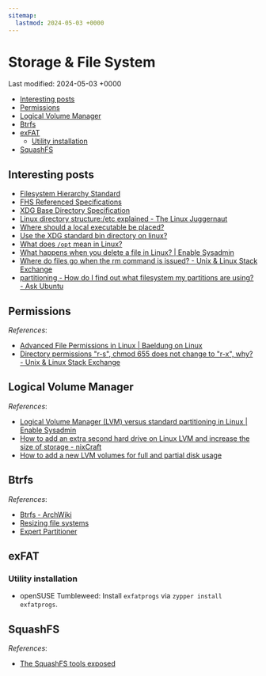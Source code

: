 ```yaml
---
sitemap:
  lastmod: 2024-05-03 +0000
---
```


# Storage & File System

Last modified: 2024-05-03 +0000

- [Interesting posts](#interesting-posts)
- [Permissions](#permissions)
- [Logical Volume Manager](#logical-volume-manager)
- [Btrfs](#btrfs)
- [exFAT](#exfat)
  - [Utility installation](#utility-installation)
- [SquashFS](#squashfs)

## Interesting posts

- [Filesystem Hierarchy Standard](https://www.linuxbase.org/betaspecs/fhs/fhs/index.html)
- [FHS Referenced Specifications](https://refspecs.linuxfoundation.org/fhs.shtml)
- [XDG Base Directory Specification](https://specifications.freedesktop.org/basedir-spec/basedir-spec-latest.html)
- [Linux directory structure:/etc explained - The Linux Juggernaut](https://www.linuxnix.com/linux-directory-structure-explainedetc-folder/)
- [Where should a local executable be placed?](https://unix.stackexchange.com/questions/36871/where-should-a-local-executable-be-placed)
- [Use the XDG standard bin directory on linux?](https://github.com/JuliaLang/juliaup/issues/247)
- [What does `/opt` mean in Linux?](https://www.baeldung.com/linux/opt-directory)
- [What happens when you delete a file in Linux? \| Enable Sysadmin](https://www.redhat.com/sysadmin/linux-delete-file-rm)
- [Where do files go when the rm command is issued? - Unix & Linux Stack Exchange](https://unix.stackexchange.com/questions/10883/where-do-files-go-when-the-rm-command-is-issued)
- [partitioning - How do I find out what filesystem my partitions are using? - Ask Ubuntu](https://askubuntu.com/questions/309047/how-do-i-find-out-what-filesystem-my-partitions-are-using)

## Permissions

*References*:

- [Advanced File Permissions in Linux \| Baeldung on Linux](https://www.baeldung.com/linux/advanced-file-permissions)
- [Directory permissions "r-s", chmod 655 does not change to "r-x", why? - Unix & Linux Stack Exchange](https://unix.stackexchange.com/questions/263342/directory-permissions-r-s-chmod-655-does-not-change-to-r-x-why)

## Logical Volume Manager

*References*:

- [Logical Volume Manager (LVM) versus standard partitioning in Linux \| Enable Sysadmin](https://www.redhat.com/sysadmin/lvm-vs-partitioning)
- [How to add an extra second hard drive on Linux LVM and increase the size of storage - nixCraft](https://www.cyberciti.biz/faq/howto-add-disk-to-lvm-volume-on-linux-to-increase-size-of-pool/)
- [How to add a new LVM volumes for full and partial disk usage](https://www.techrepublic.com/article/how-to-new-lvm-volumes/)

## Btrfs

*References*:

- [Btrfs - ArchWiki](https://wiki.archlinux.org/title/Btrfs)
- [Resizing file systems](https://documentation.suse.com/sles/15-SP4/html/SLES-all/cha-resize-fs.html)
- [Expert Partitioner](https://documentation.suse.com/sles/15-SP4/html/SLES-all/cha-expert-partitioner.html)

## exFAT

### Utility installation

- openSUSE Tumbleweed: Install `exfatprogs` via `zypper install exfatprogs`.

## SquashFS

*References*:

- [The SquashFS tools exposed](https://tldp.org/HOWTO/SquashFS-HOWTO/mksqoverview.html)
